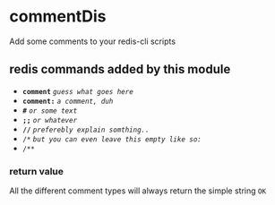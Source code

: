 # commentDis
Add some comments to your redis-cli scripts

## redis commands added by this module
* **`comment`** *`guess what goes here`*
* **`comment:`** *`a comment, duh`*
* **`#`** *`or some text`*
* **`;;`** *`or whatever`*
* **`//`** *`preferebly explain somthing..`*
* `/*` *`but you can even leave this empty like so:`*
* `/**`

### return value
All the different comment types will always return the simple string `OK`
